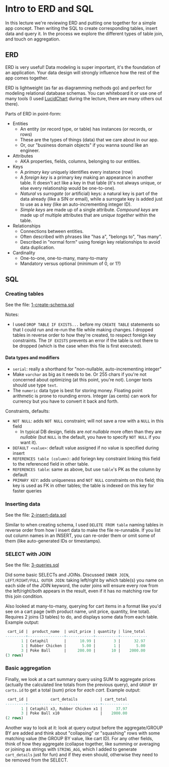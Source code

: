 
# Intro to ERD and SQL

In this lecture we're reviewing ERD and putting one together for a simple app concept.
Then writing the SQL to create corresponding tables, insert data and query it. In the
process we explore the different types of table join, and touch on aggregation.


## ERD

ERD is very useful! Data modeling is super important, it's the foundation of an application.
Your data design will strongly influence how the rest of the app comes together.

ERD is lightweight (as far as diagramming methods go) and perfect for modeling relational database
schemas. You can whiteboard it or use one of many tools (I used [LucidChart](https://www.lucidchart.com/)
during the lecture, there are many others out there).

Parts of ERD in point-form:

  - Entities
    - An entity (or record type, or table) has instances (or records, or rows)
    - These are the types of things (data) that we care about in our app.
    - Or, our "business domain objects" if you wanna sound like an engineer.
  - Attributes
    - AKA properties, fields, columns, belonging to our entities.
  - Keys
    - A *primary key* uniquely identifies every instance (row)
    - A *foreign key* is a primary key making an appearance in another table.
      It doesn't act like a key in that table (it's not always unique, or else
      every relationship would be one-to-one).
    - *Natural* vs *surrogate* (or artificial) keys: a natural key is part of
      the data already (like a SIN or email), while a surrogate key is added
      just to use as a key (like an auto-incrementing integer ID).
    - *Simple keys* are made up of a single attribute. *Compound keys* are
      made up of multiple attributes that are *unique together* within the table.
  - Relationships
    - Connections between entities.
    - Often described with phrases like "has a", "belongs to", "has many".
    - Described in "normal form" using foreign key relationships to avoid
      data duplication.
  - Cardinality
    - One-to-one, one-to-many, many-to-many
    - Mandatory versus optional (minimum of 0, or 1?)


## SQL

### Creating tables

See the file: [1-create-schema.sql](https://github.com/vaz/lhl-lectures/blob/sql/2017-07/1-create-schema.sql)

Notes:

- I used `DROP TABLE IF EXISTS...` before my `CREATE TABLE` statements
  so that I could run and re-run the file while making changes. I dropped
  tables in reverse order to how they're created, to respect foreign key
  constraints. The `IF EXISTS` prevents an error if the table is not
  there to be dropped (which is the case when this file is first executed).

#### Data types and modifiers

- `serial`: really a shorthand for "non-nullable, auto-incrementing integer"
- Make `varchar` as big as it needs to be. Or 255 chars if you're not
  concerned about optimizing (at this point, you're not).
  Longer texts should use type `text`.
- The `numeric` data type is best for storing money. Floating point arithmetic is
  prone to rounding errors.  Integer (as cents) can work for currency but you
  have to convert it back and forth.

Constraints, defaults:

- `NOT NULL`: adds `NOT NULL` constraint; will not save a row with a `NULL` in this field
  - In typical DB design, fields are *not nullable* more often than they
    are *nullable* (but `NULL` is the default, you have to specify `NOT NULL` if you want it).
- `DEFAULT <value>`: default value assigned if no value is specified during insert
- `REFERENCES table (column)`: add foriegn key constraint linking this field to the referenced
  field in other table.
- `REFERENCES table`: same as above, but use `table`'s PK as the column by default
- `PRIMARY KEY`: adds uniqueness and `NOT NULL` constraints on this field; this key is used
  as FK in other tables; the table is indexed on this key for faster queries

### Inserting data

See the file: [2-insert-data.sql](https://github.com/vaz/lhl-lectures/blob/sql/2017-07/2-insert-data.sql)

Similar to when creating schema, I used `DELETE FROM table` naming tables in reverse order from
how I insert data to make the file re-runnable. If you list out column names in an INSERT, you
can re-order them or omit some of them (like auto-generated IDs or timestamps).

### SELECT with JOIN

See the file: [3-queries.sql](https://github.com/vaz/lhl-lectures/blob/sql/2017-07/3-queries.sql)

Did some basic SELECTs and JOINs. Discussed `INNER JOIN`, `LEFT/RIGHT/FULL OUTER JOIN`: taking
left/right by which table(s) you name on each side of the JOIN keyword, the outer joins will
ensure every row from the left/right/both appears in the result, even if it has no matching row
for this join condition.

Also looked at many-to-many, querying for cart items in a format like you'd see on a cart page
(with product name, unit price, quantity, line total). Requires 2 joins (3 tables) to do, and
displays some data from each table. Example output:

```sql
 cart_id |  product_name  | unit_price | quantity | line_total
---------+----------------+------------+----------+------------
       1 | Cetaphil       |      10.99 |        3 |      32.97
       1 | Rubber Chicken |       5.00 |        1 |       5.00
       3 | Poke Ball      |     200.00 |       10 |    2000.00
(3 rows)
```

### Basic aggregation

Finally, we look at a cart summary query using SUM to aggregate prices (actually the calculated
line totals from the previous query), and `GROUP BY carts.id` to get a total (sum) price for
*each cart*. Example output:

```sql
 cart_id |          cart_details          | cart_total
---------+--------------------------------+------------
       1 | Cetaphil x3, Rubber Chicken x1 |      37.97
       3 | Poke Ball x10                  |    2000.00
(2 rows)
```

Another way to look at it: look at query output before the aggregate/GROUP BY are added and think
about "collapsing" or "squashing" rows with some matching value (the GROUP BY value, like cart ID).
For any other fields, think of how they aggregate (collapse together, like summing or averaging
or joining as strings with `STRING_AGG`, which I added to generate `cart_details` just for fun)
and if they even should, otherwise they need to be removed from the SELECT.
